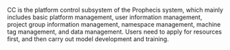 CC is the platform control subsystem of the Prophecis system, which mainly includes basic platform management, user information management, project group information management, namespace management, machine tag management, and data management. Users need to apply for resources first, and then carry out model development and training. 

